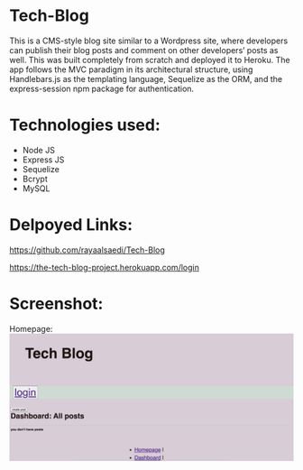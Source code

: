 # Tech-Blog

This is a CMS-style blog site similar to a Wordpress site, where developers can publish their blog posts and comment on other developers’ posts as well. This was built completely from scratch and deployed it to Heroku. The app follows the MVC paradigm in its architectural structure, using Handlebars.js as the templating language, Sequelize as the ORM, and the express-session npm package for authentication.

# Technologies used:

- Node JS
- Express JS
- Sequelize
- Bcrypt
- MySQL

# Delpoyed Links:

https://github.com/rayaalsaedi/Tech-Blog

https://the-tech-blog-project.herokuapp.com/login

# Screenshot:

Homepage:
![Homepage](./capture.png)
